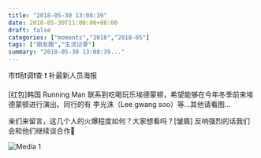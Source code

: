 ```yaml
---
title: "2018-05-30 13:08:39"
date: 2018-05-30T11:00:00+08:00
draft: false
categories: ["moments","2018","2018-05"]
tags: ["朋友圈","生活记录"]
summary: "2018-05-30 13:08:39..."
---
```


市❗️场❗️调❗️查 ❗️ 补最新人员海报

[红包]韩国 Running Man 联系到吃喝玩乐埃德蒙顿，希望能够在今年冬季前来埃德蒙顿进行演出。同行的有 李光洙（Lee gwang soo）等...其他请看图… 

亲们来留言，这几个人的火爆程度如何？大家想看吗？[皱眉] 反响强烈的话我们会和他们继续谈合作💪

![Media 1](/Moments/photos/2018-05-30/201805301308390.jpg)

